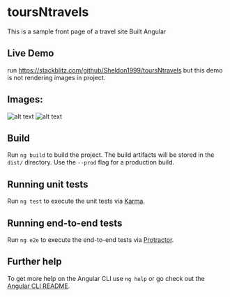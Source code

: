 # toursNtravels

This is a sample front page of a travel site Built Angular

## Live Demo

run https://stackblitz.com/github/Sheldon1999/toursNtravels  but this demo is not rendering images in project.

## Images:

![alt text](https://drive.google.com/file/d/1Q1f3PSnCpNjC6XZ2-B-VUd1uhFT7tz1b/view?usp=sharing?raw=true)
![alt text](https://drive.google.com/file/d/1Uwry1Od8yGXHQTuAastGDSTCrxeOcyaZ/view?usp=sharing?raw=true)


## Build

Run `ng build` to build the project. The build artifacts will be stored in the `dist/` directory. Use the `--prod` flag for a production build.

## Running unit tests

Run `ng test` to execute the unit tests via [Karma](https://karma-runner.github.io).

## Running end-to-end tests

Run `ng e2e` to execute the end-to-end tests via [Protractor](http://www.protractortest.org/).

## Further help

To get more help on the Angular CLI use `ng help` or go check out the [Angular CLI README](https://github.com/angular/angular-cli/blob/master/README.md).

